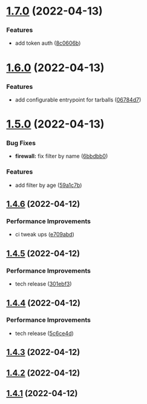 # [1.7.0](https://github.com/antongolub/npm-registry-firewall/compare/v1.6.0...v1.7.0) (2022-04-13)


### Features

* add token auth ([8c0606b](https://github.com/antongolub/npm-registry-firewall/commit/8c0606b8f640b44c17c3de2d138816f695c50728))

# [1.6.0](https://github.com/antongolub/npm-registry-firewall/compare/v1.5.0...v1.6.0) (2022-04-13)


### Features

* add configurable entrypoint for tarballs ([06784d7](https://github.com/antongolub/npm-registry-firewall/commit/06784d77687e849d5710841921a260189cce078b))

# [1.5.0](https://github.com/antongolub/npm-registry-firewall/compare/v1.4.6...v1.5.0) (2022-04-13)


### Bug Fixes

* **firewall:** fix filter by name ([6bbdbb0](https://github.com/antongolub/npm-registry-firewall/commit/6bbdbb04fca1351f907db2b9a38adac92ea6ddcd))


### Features

* add filter by age ([59a1c7b](https://github.com/antongolub/npm-registry-firewall/commit/59a1c7b211353c245b74217eba7b00d2aa548c3c))

## [1.4.6](https://github.com/antongolub/npm-registry-firewall/compare/v1.4.5...v1.4.6) (2022-04-12)


### Performance Improvements

* ci tweak ups ([e709abd](https://github.com/antongolub/npm-registry-firewall/commit/e709abde2f9c10da07bd7e47a9cc22ec429a7779))

## [1.4.5](https://github.com/antongolub/npm-registry-firewall/compare/v1.4.4...v1.4.5) (2022-04-12)


### Performance Improvements

* tech release ([301ebf3](https://github.com/antongolub/npm-registry-firewall/commit/301ebf39c9456a05dbadd114665eabae2a168968))

## [1.4.4](https://github.com/antongolub/npm-registry-firewall/compare/v1.4.3...v1.4.4) (2022-04-12)


### Performance Improvements

* tech release ([5c6ce4d](https://github.com/antongolub/npm-registry-firewall/commit/5c6ce4d9d328a7462f7da5d07ba2c38369796d9e))

## [1.4.3](https://github.com/antongolub/npm-registry-firewall/compare/v1.4.2...v1.4.3) (2022-04-12)

## [1.4.2](https://github.com/antongolub/npm-registry-firewall/compare/v1.4.1...v1.4.2) (2022-04-12)

## [1.4.1](https://github.com/antongolub/npm-registry-firewall/compare/v1.4.0...v1.4.1) (2022-04-12)
